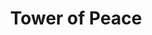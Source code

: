 ---
pid: LLB37
title: Tower of Peace
location_transcription: Kelly Drive
zipcode: 
outside_phl: 
neighborhood: 
age: 
age_range: 
instagram: 
image_file_name: LLB_37.jpg
proposal_transcription: Something on the scale of the statue of liberty on Kelly Drive
  (Statue in Water)
topic: Uplifting
topic_summary: '0'
type: Sculpture Statue
keywords_other: peace
credit: 
image_labels: 
twitter: 
facebook: 
permalink: "/monuments/llb37/"
layout: item-page
---